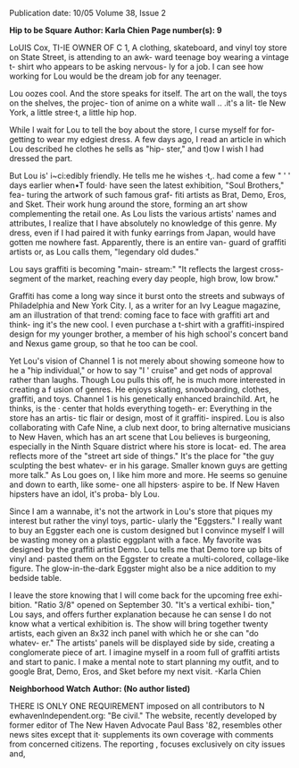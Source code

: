 Publication date: 10/05
Volume 38, Issue 2

**Hip to be Square**
**Author: Karla Chien**
**Page number(s): 9**

LoUIS Cox, TI-IE OWNER OF C 
1, A 
clothing, skateboard, and vinyl toy store 
on State Street, is attending to an awk-
ward teenage boy wearing a vintage t-
shirt who appears to be asking nervous-
ly for a job. I can see how working for 
Lou would be the dream job for any 
teenager. 

Lou oozes cool. And the 
store speaks for itself. The art on the 
wall, the toys on the shelves, the projec-
tion of anime on a white wall .. .it's a lit-
tle New York, a little stree·t, a little 
hip hop. 

While I wait for Lou to tell the boy 
about the store, I curse myself for for-
getting to wear my edgiest dress. A few 
days ago, I read an article in which Lou 
described he clothes he sells as "hip-
ster," and t)ow I wish I had dressed 
the part. 

But Lou is' i~ci:edibly friendly. He 
tells me he wishes ·t,. had come a few 
" 
' ' 
days earlier when•T fould· have seen the 
latest exhibition, "Soul Brothers," fea-
turing the artwork of such famous graf-
fiti artists as Brat, Demo, Eros, and 
Sket. Their work hung around the store, 
forming an art show complementing 
the retail one. As Lou lists the various 
artists' names and attributes, I realize 
that I have absolutely no knowledge of 
this genre. 
My dress, even if I had 
paired it with funky earrings from 
Japan, would have gotten me nowhere 
fast. Apparently, there is an entire van-
guard of graffiti artists 
or, as Lou 
calls them, "legendary old dudes." 

Lou says graffiti is becoming "main-
stream:" "It reflects the largest cross-
segment of the market, reaching every 
day people, high brow, low brow." 

Graffiti has come a long way since it 
burst onto the streets and subways of 
Philadelphia and New York City. I, as a 
writer for an Ivy League magazine, am 
an illustration of that trend: coming 
face to face with graffiti art and think-
ing it's the new cool. I even purchase a 
t-shirt with a graffiti-inspired design for 
my younger brother, a member of his 
high school's concert band and Nexus 
game group, so that he too can be cool. 

Yet Lou's vision of Channel 1 is not 
merely about showing someone how to 
he a "hip individual," or how to say "I 
' 
cruise" and get nods of approval rather 
than laughs. Though Lou pulls this off, 
he is much more interested in creating a 
f usion of genres. He enjoys skating, 
snowboarding, clothes, graffiti, and 
toys. Channel 1 is his genetically 
enhanced brainchild. Art, he thinks, is 
the · center that holds everything togeth-
er: Everything in the store has an artis-
tic flair or design, most of it graffiti-
inspired. Lou is also collaborating with 
Cafe Nine, a club next door, to bring 
alternative musicians to New Haven, 
which has an art scene that Lou believes 
is burgeoning, especially in the Ninth 
Square district where his store is locat-
ed. The area reflects more of the 
"street art side of things." It's the place 
for "the guy sculpting the best whatev-
er in his garage. Smaller known guys 
are getting more talk." As Lou goes on, 
I like him more and more. He seems so 
genuine and down to earth, like some-
one all hipsters· aspire to be. If New 
Haven hipsters have an idol, it's proba-
bly Lou. 

Since I am a wannabe, it's not the 
artwork in Lou's store that piques my 
interest but rather the vinyl toys, partic-
ularly the "Eggsters." I really want to 
buy an Eggster 
each one is custom 
designed 
but I convince myself I will 
be wasting money on a plastic eggplant 
with a face. My favorite was designed by 
the graffiti artist Demo. Lou tells me 
that Demo tore up bits of vinyl and· 
pasted them on the Eggster to create a 
multi-colored, collage-like figure. The 
glow-in-the-dark Eggster might also be 
a nice addition to my bedside table. 

I leave the store knowing that I will 
come back for the upcoming free exhi-
bition. 
"Ratio 3/8" opened on 
September 30. "It's a vertical exhibi-
tion," Lou says, and offers further 
explanation because he can sense I do 
not know what a vertical exhibition is. 
The show will bring together twenty 
artists, each given an 8x32 inch panel 
with which he or she can "do whatev-
er." The artists' panels will be displayed 
side by side, creating a conglomerate 
piece of art. I imagine myself in a room 
full of graffiti artists and start to panic. 
I make a mental note to start planning 
my outfit, and to google Brat, Demo, 
Eros, and Sket before my next visit. 
-Karla Chien


**Neighborhood Watch**
**Author: (No author listed)**

THERE IS 
ONLY ONE REQUIREMENT 
imposed 
on 
all 
contributors 
to 
N ewhavenlndependent.org: "Be civil." 
The website, recently developed by 
former editor of The New Haven 
Advocate Paul Bass '82, resembles other 
news sites except that it· supplements 
its own coverage with comments from 
concerned citizens. The reporting , 
focuses exclusively on city issues and,